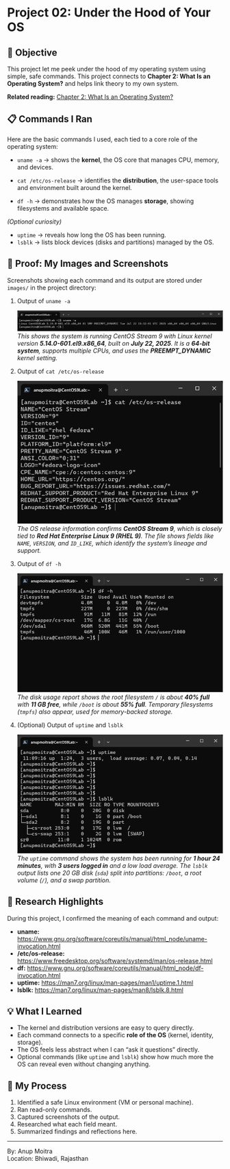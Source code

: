 # Project 02: Under the Hood of Your OS

## 📝 Objective

This project let me peek under the hood of my operating system using simple, safe commands. This project connects to **Chapter 2: What Is an Operating System?** and helps link theory to my own system.

**Related reading:** [Chapter 2: What Is an Operating System?](https://github.com/anup-moitra/foundational-linux-training/blob/main/01-understanding-linux-concepts/02-understanding-the-os.md)

## 📋 Commands I Ran

Here are the basic commands I used, each tied to a core role of the operating system:

- `uname -a` → shows the **kernel**, the OS core that manages CPU, memory, and devices.  

- `cat /etc/os-release` → identifies the **distribution**, the user-space tools and environment built around the kernel.  

- `df -h` → demonstrates how the OS manages **storage**, showing filesystems and available space.  

*(Optional curiosity)*  

- `uptime` → reveals how long the OS has been running.  
- `lsblk` → lists block devices (disks and partitions) managed by the OS.  

## 📸 Proof: My Images and Screenshots

Screenshots showing each command and its output are stored under `images/` in the project directory:  


1. Output of `uname -a`  

   ![uname -a](https://github.com/anup-moitra/foundational-linux-training/blob/main/Projects/images/uname-a.png)  
   *This shows the system is running CentOS Stream 9 with Linux kernel version **5.14.0-601.el9.x86_64**, built on **July 22, 2025**. It is a **64-bit system**, supports multiple CPUs, and uses the **PREEMPT_DYNAMIC** kernel setting.*  



2. Output of `cat /etc/os-release`  

   ![os-release](https://github.com/anup-moitra/foundational-linux-training/blob/main/Projects/images/os-release-info.png)  
   *The OS release information confirms **CentOS Stream 9**, which is closely tied to **Red Hat Enterprise Linux 9 (RHEL 9)**. The file shows fields like `NAME`, `VERSION`, and `ID_LIKE`, which identify the system’s lineage and support.*  



3. Output of `df -h`  

   ![df -h](https://github.com/anup-moitra/foundational-linux-training/blob/main/Projects/images/disk_usage_df-h.png)  
   *The disk usage report shows the root filesystem `/` is about **40% full** with **11 GB free**, while `/boot` is about **55% full**. Temporary filesystems (`tmpfs`) also appear, used for memory-backed storage.*  



4. (Optional) Output of `uptime` and `lsblk`  

   ![uptime and lsblk](https://github.com/anup-moitra/foundational-linux-training/blob/main/Projects/images/output-uptime-lsblk.png)  
   *The `uptime` command shows the system has been running for **1 hour 24 minutes**, with **3 users logged in** and a low load average. The `lsblk` output lists one 20 GB disk (`sda`) split into partitions: `/boot`, a root volume (`/`), and a swap partition.*  



## 🔗 Research Highlights

During this project, I confirmed the meaning of each command and output:

- **uname:** https://www.gnu.org/software/coreutils/manual/html_node/uname-invocation.html  
- **/etc/os-release:** https://www.freedesktop.org/software/systemd/man/os-release.html  
- **df:** https://www.gnu.org/software/coreutils/manual/html_node/df-invocation.html  
- **uptime:** https://man7.org/linux/man-pages/man1/uptime.1.html  
- **lsblk:** https://man7.org/linux/man-pages/man8/lsblk.8.html  

## 💡 What I Learned

- The kernel and distribution versions are easy to query directly.  
- Each command connects to a specific **role of the OS** (kernel, identity, storage).  
- The OS feels less abstract when I can “ask it questions” directly.  
- Optional commands (like `uptime` and `lsblk`) show how much more the OS can reveal even without changing anything.  

## 📁 My Process

1. Identified a safe Linux environment (VM or personal machine).  
2. Ran read-only commands.  
3. Captured screenshots of the output.  
4. Researched what each field meant.  
5. Summarized findings and reflections here.  

---

By: Anup Moitra  
Location: Bhiwadi, Rajasthan  
